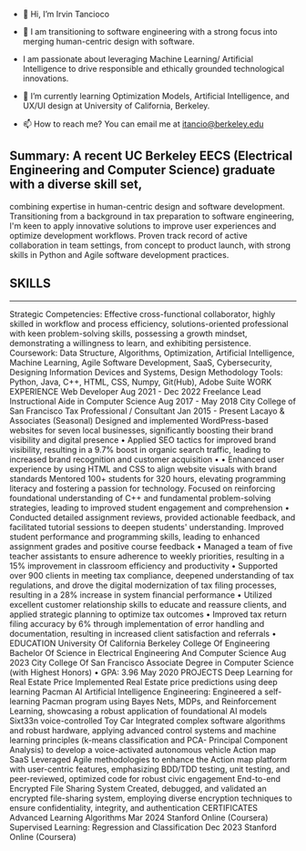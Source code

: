  - 👋  Hi, I’m Irvin Tancioco</p>
 - 👀  I am transitioning to software engineering with a strong focus into merging human-centric design with software.</p>
 - I am passionate about leveraging Machine Learning/ Artificial Intelligence to drive responsible and ethically grounded technological innovations.</p>
 - 🌱  I’m currently learning Optimization Models, Artificial Intelligence, and UX/UI design at University of California, Berkeley.</p>
 - 📫  How to reach me? You can email me at itancio@berkeley.edu

<!---
itancio/itancio is a ✨ special ✨ repository because its `README.md` (this file) appears on your GitHub profile.
You can click the Preview link to take a look at your changes.
--->
## Summary: A recent UC Berkeley EECS (Electrical Engineering and Computer Science) graduate with a diverse skill set,
combining expertise in human-centric design and software development. Transitioning from a background in tax
preparation to software engineering, I'm keen to apply innovative solutions to improve user experiences and optimize
development workflows. Proven track record of active collaboration in team settings, from concept to product launch, with
strong skills in Python and Agile software development practices.

## SKILLS
__________________
Strategic Competencies: Effective cross-functional collaborator, highly skilled in workflow and process efficiency,
solutions-oriented professional with keen problem-solving skills, possessing a growth mindset, demonstrating a
willingness to learn, and exhibiting persistence.
Coursework: Data Structure, Algorithms, Optimization, Artificial Intelligence, Machine Learning, Agile Software
Development, SaaS, Cybersecurity, Designing Information Devices and Systems, Design Methodology
Tools: Python, Java, C++, HTML, CSS, Numpy, Git(Hub), Adobe Suite
WORK EXPERIENCE
Web Developer Aug 2021 - Dec 2022
Freelance
Lead Instructional Aide in Computer Science Aug 2017 - May 2018
City College of San Francisco
Tax Professional / Consultant Jan 2015 - Present
Lacayo & Associates (Seasonal)
Designed and implemented WordPress-based websites for seven local businesses, significantly boosting their brand
visibility and digital presence
•
Applied SEO tactics for improved brand visibility, resulting in a 9.7% boost in organic search traffic, leading to
increased brand recognition and customer acquisition
•
• Enhanced user experience by using HTML and CSS to align website visuals with brand standards
Mentored 100+ students for 320 hours, elevating programming literacy and fostering a passion for technology.
Focused on reinforcing foundational understanding of C++ and fundamental problem-solving strategies, leading to
improved student engagement and comprehension
•
Conducted detailed assignment reviews, provided actionable feedback, and facilitated tutorial sessions to deepen
students' understanding. Improved student performance and programming skills, leading to enhanced assignment
grades and positive course feedback
•
Managed a team of five teacher assistants to ensure adherence to weekly priorities, resulting in a 15% improvement in
classroom efficiency and productivity
•
Supported over 900 clients in meeting tax compliance, deepened understanding of tax regulations, and drove the
digital modernization of tax filing processes, resulting in a 28% increase in system financial performance
•
Utilized excellent customer relationship skills to educate and reassure clients, and applied strategic planning to
optimize tax outcomes
•
Improved tax return filing accuracy by 6% through implementation of error handling and documentation, resulting in
increased client satisfaction and referrals
•
EDUCATION
University Of California Berkeley College Of Engineering
Bachelor Of Science in Electrical Engineering And Computer Science Aug 2023
City College Of San Francisco
Associate Degree in Computer Science (with Highest Honors) • GPA: 3.96 May 2020
PROJECTS
Deep Learning for Real Estate Price
Implemented Real Estate price predictions using deep learning
Pacman AI
Artificial Intelligence Engineering: Engineered a self-learning Pacman program using Bayes Nets, MDPs, and
Reinforcement Learning, showcasing a robust application of foundational AI models
Sixt33n voice-controlled Toy Car
Integrated complex software algorithms and robust hardware, applying advanced control systems and machine learning
principles (k-means classification and PCA- Principal Component Analysis) to develop a voice-activated autonomous
vehicle
Action map SaaS
Leveraged Agile methodologies to enhance the Action map platform with user-centric features, emphasizing BDD/TDD
testing, unit testing, and peer-reviewed, optimized code for robust civic engagement
End-to-end Encrypted File Sharing System
Created, debugged, and validated an encrypted file-sharing system, employing diverse encryption techniques to ensure
confidentiality, integrity, and authentication
CERTIFICATES
Advanced Learning Algorithms Mar 2024
Stanford Online (Coursera)
Supervised Learning: Regression and Classification Dec 2023
Stanford Online (Coursera)
